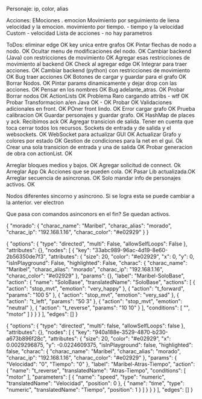 Personaje: ip, color, alias

Acciones:
EMociones . emocion
Movimiento por seguimiento de liena velocidad y la emocion.
movimiento por tiempo. - tiempo y la velocidad
Custom - velocidad
Lista de acciones - no hay parametros

ToDos:
eliminar edge OK
key unica entre grafos OK
Pintar flechas de nodo a nodo. OK
Ocultar menu de modificaciones del nodo. OK
Cambiar backend (Java) con restricciones de movimiento OK
Agregar esas restricciones de movimiento al backend OK
Check al agregar edge  OK
Integrar para traer acciones. OK
Cambiar backend (python) con restricciones de movimiento OK
Bug traer acciones OK
Botones de cargar y guardar para el grafo OK
Borrar Nodos. OK
Pintar params dinamicamente y dejar drop con las acciones. OK 
Pensar en los nombres OK
Bug adelante_atras. OK
Probar Borrar nodos OK
ActionLists OK
Problema Raro cargando attribs - wtf OK
Probar Transformacion a/en Java OK - OK
Probar OK
Validaciones adicionales en front. OK
POner front lindo. OK
Error cargar grafo OK
Prueba calibracion OK
Guardar personajes y guardar grafo. OK
HashMap de places y ack. Recibimos ack OK
Agregar transicion de salida. Tener en cuenta que toca cerrar todos los recursos. Sockets de entrada y de salida y el websockets. OK
WebSocket para actualizar GUI OK
Actualizar Grafo y colores por estado OK 
Gestion de condiciones para la net en el gui. Ok
Crear una sola transicion de entrada y una de salida OK
Probar generacion de obra con actionList. OK

Arreglar bloques medios y bajos. OK
Agregar solicitud de connect. Ok
Arreglar App Ok
Acciones que se pueden cola. OK
Pasar Lib actualizada.OK
Arreglar secuencia de asincronas. OK
Solo mandar info de personajes activos. OK

Nodos diferentes sincorno y asincrono. Si se logra esta se puede cambiar a la anterior.
ver electron

Que pasa con comandos asinconors en el fin? Se quedan activos. 


{
    "morado": {
        "charac_name": "Maribel",
        "charac_alias": "morado",
        "charac_ip": "192.168.1.16",
        "charac_color": "#e02929"
    }
}

{
    "options": {
        "type": "directed",
        "multi": False,
        "allowSelfLoops": False
    },
    "attributes": {},
    "nodes": [
        {
            "key": "33abc989-96ac-4d19-8e60-2b56350de7f3",
            "attributes": {
                "size": 20,
                "color": "#e02929",
                "x": 0,
                "y": 0,
                "isInPlayground": False,
                "highlighted": False,
                "charac": {
                    "charac_name": "Maribel",
                    "charac_alias": "morado",
                    "charac_ip": "192.168.1.16",
                    "charac_color": "#e02929"
                },
                "params": {},
                "label": "Maribel-SoloBase",
                "action": {
                    "name": "SoloBase",
                    "translatedName": "SoloBase",
                    "actions": [
                        {
                            "action": "stop_mvt",
                            "emotion": "very_happy"
                        },
                        {
                            "action": "t_forward",
                            "params": "100 5"
                        },
                        {
                            "action": "stop_mvt",
                            "emotion": "very_sad"
                        },
                        {
                            "action": "t_left",
                            "params": "50 3"
                        },
                        {
                            "action": "stop_mvt",
                            "emotion": "neutral"
                        },
                        {
                            "action": "t_reverse",
                            "params": "10 10"
                        }
                    ],
                    "conditions": [
                        "",
                        "motor"
                    ]
                }
            }
        }
    ],
    "edges": []
}




{
    "options": {
        "type": "directed",
        "multi": false,
        "allowSelfLoops": false
    },
    "attributes": {},
    "nodes": [
        {
            "key": "940a188e-3529-4870-b230-a673b896f28c",
            "attributes": {
                "size": 20,
                "color": "#e02929",
                "x": 0.0029296875,
                "y": -0.0224609375,
                "isInPlayground": false,
                "highlighted": false,
                "charac": {
                    "charac_name": "Maribel",
                    "charac_alias": "morado",
                    "charac_ip": "192.168.1.16",
                    "charac_color": "#e02929"
                },
                "params": {
                    "Velocidad": "0",
                    "Tiempo": "0"
                },
                "label": "Maribel-Atras-Tiempo",
                "action": {
                    "name": "t_reverse",
                    "translatedName": "Atras-Tiempo",
                    "conditions": [
                        "motor"
                    ],
                    "parameters": [
                        {
                            "name": "speed",
                            "type": "numeric",
                            "translatedName": "Velocidad",
                            "position": 0
                        },
                        {
                            "name": "time",
                            "type": "numeric",
                            "translatedName": "Tiempo",
                            "position": 1
                        }
                    ]
                }
            }
        }
    ],
    "edges": []
}
